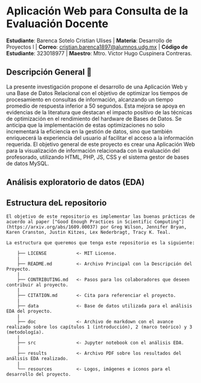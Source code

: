 # Aplicación Web para Consulta de la Evaluación Docente

**Estudiante**: Barenca Sotelo Cristian Ulises | **Materia**: Desarrollo de Proyectos l | **Correo**: cristian.barenca1897@alumnos.udg.mx | **Código de Estudiante**: 323018977 | **Maestro**: Mtro. Victor Hugo Cuspinera Contreras.

## Descripción General 🚩

La presente investigación propone el desarrollo de una Aplicación Web y una Base de Datos Relacional con el objetivo de optimizar los tiempos de procesamiento en consultas de información, alcanzando un tiempo promedio de respuesta inferior a 50 segundos. Esta mejora se apoya en evidencias de la literatura que destacan el impacto positivo de las técnicas de optimización en el rendimiento del hardware de Bases de Datos. Se anticipa que la implementación de estas optimizaciones no solo incrementará la eficiencia en la gestión de datos, sino que también enriquecerá la experiencia del usuario al facilitar el acceso a la información requerida. El objetivo general de este proyecto es crear una Aplicación Web para la visualización de información relacionada con la evaluación del profesorado, utilizando HTML, PHP, JS, CSS y el sistema gestor de bases de datos MySQL.

## Análisis exploratorio de datos (EDA)


## Estructura deL repositorio

```
El objetivo de este repositorio es implementar las buenas prácticas de acuerdo al paper ["Good Enough Practices in Scientific Computing"](https://arxiv.org/abs/1609.00037) por Greg Wilson, Jennifer Bryan, Karen Cranston, Justin Kitzes, Lex Nederbragt, Tracy K. Teal.

La estructura que queremos que tenga este repositorio es la siguiente:

    ├── LICENSE           <- MIT License.  
    |  
    ├── README.md         <- Archivo Principal con la Descripción del Proyecto.  
    |  
    ├── CONTRIBUTING.md   <- Pasos para los colaboradores que deseen contribuir al proyecto.  
    |  
    ├── CITATION.md       <- Cita para referenciar el proyecto.  
    |  
    ├── data              <- Base de datos utilizada para el análisis EDA del proyecto.  
    |  
    ├── doc               <- Archivo de markdown con el avance realizado sobre los capítulos 1 (introducción), 2 (marco teórico) y 3 (metodología).
    | 
    ├── src               <- Jupyter notebook con el análisis EDA.  
    |  
    ├── results           <- Archivo PDF sobre los resultados del análisis EDA realizado.
    |  
    └── resources         <- Logos, imágenes e iconos para el desarrollo del proyecto. 
```
